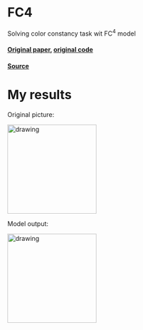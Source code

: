 # FC4
Solving color constancy task wit FC<sup>4</sup> model
#### [Original paper](http://openaccess.thecvf.com/content_cvpr_2017/papers/Hu_FC4_Fully_Convolutional_CVPR_2017_paper.pdf), [original code](https://github.com/yuanming-hu/fc4)
#### [Source](https://github.com/matteo-rizzo/fc4-pytorch)

# My results

Original picture:

<img src="images/image.png" alt="drawing" width="200"/>

Model output:

<img src="images/image_ans.png" alt="drawing" width="200"/>
